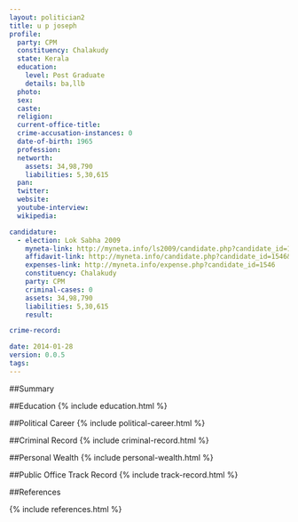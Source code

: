 ```yaml
---
layout: politician2
title: u p joseph
profile: 
  party: CPM
  constituency: Chalakudy
  state: Kerala
  education: 
    level: Post Graduate
    details: ba,llb
  photo: 
  sex: 
  caste: 
  religion: 
  current-office-title: 
  crime-accusation-instances: 0
  date-of-birth: 1965
  profession: 
  networth: 
    assets: 34,98,790
    liabilities: 5,30,615
  pan: 
  twitter: 
  website: 
  youtube-interview: 
  wikipedia: 

candidature: 
  - election: Lok Sabha 2009
    myneta-link: http://myneta.info/ls2009/candidate.php?candidate_id=1546
    affidavit-link: http://myneta.info/candidate.php?candidate_id=1546&scan=original
    expenses-link: http://myneta.info/expense.php?candidate_id=1546
    constituency: Chalakudy 
    party: CPM
    criminal-cases: 0
    assets: 34,98,790
    liabilities: 5,30,615
    result:  

crime-record: 

date: 2014-01-28
version: 0.0.5
tags: 
---
```

##Summary


##Education
{% include education.html %}


##Political Career
{% include political-career.html %}


##Criminal Record
{% include criminal-record.html %}


##Personal Wealth
{% include personal-wealth.html %}


##Public Office Track Record
{% include track-record.html %}


##References


{% include references.html %}